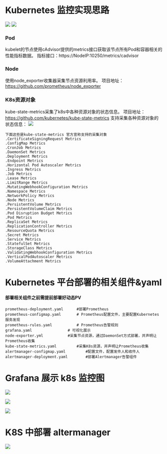 # Kubernetes 监控实现思路
![](http://jpg.fxkjnj.com/soft/kubernetes/1.png)
![](http://jpg.fxkjnj.com/soft/kubernetes/2.png)

  

### Pod
kubelet的节点使用cAdvisor提供的metrics接口获取该节点所有Pod和容器相关的性能指标数据。
指标接口：https://NodeIP:10250/metrics/cadvisor   

### Node
使用node_exporter收集器采集节点资源利用率。
项目地址：https://github.com/prometheus/node_exporter

### K8s资源对象
kube-state-metrics采集了k8s中各种资源对象的状态信息。
项目地址：https://github.com/kubernetes/kube-state-metrics
支持采集各种资源对象的状态信息：
![](http://jpg.fxkjnj.com/soft/kubernetes/kube-state-metrics.png)


```
下面这些是kube-state-metrics 官方宣称支持的采集对象
.CertificateSigningRequest Metrics
.ConfigMap Metrics
.CronJob Metrics
.DaemonSet Metrics
.Deployment Metrics
.Endpoint Metrics
.Horizontal Pod Autoscaler Metrics
.Ingress Metrics
.Job Metrics
.Lease Metrics
.LimitRange Metrics
.MutatingWebhookConfiguration Metrics
.Namespace Metrics
.NetworkPolicy Metrics
.Node Metrics
.PersistentVolume Metrics
.PersistentVolumeClaim Metrics
.Pod Disruption Budget Metrics
.Pod Metrics
.ReplicaSet Metrics
.ReplicationController Metrics
.ResourceQuota Metrics
.Secret Metrics
.Service Metrics
.StatefulSet Metrics
.StorageClass Metrics
.ValidatingWebhookConfiguration Metrics
.VerticalPodAutoscaler Metrics
.VolumeAttachment Metrics
```


# Kubernetes 平台部署的相关组件&yaml
#### 部署相关组件之前需提前部署好动态PV

```
prometheus-deployment.yaml 		#部署Prometheus
prometheus-configmap.yaml 		# Prometheus配置文件，主要配置Kubernetes服务发现
prometheus-rules.yaml 			# Prometheus告警规则
grafana.yaml				# 可视化展示
node-exporter.yml 			#采集节点资源，通过DaemonSet方式部署，并声明让Prometheus收集
kube-state-metrics.yaml 		#采集K8s资源，并声明让Prometheus收集
alertmanager-configmap.yaml 		#配置文件，配置发件人和收件人
alertmanager-deployment.yaml 		#部署Alertmanager告警组件
```


# Grafana 展示 k8s 监控图

![](http://jpg.fxkjnj.com/soft/kubernetes/dashboard-1.png)

![](http://jpg.fxkjnj.com/soft/kubernetes/dashboard-2.png)

![](http://jpg.fxkjnj.com/soft/kubernetes/dashboard-3.png)


# K8S 中部署 altermanager

![](http://jpg.fxkjnj.com/soft/prometheus/alertmanager.png)





